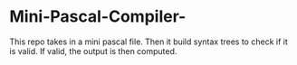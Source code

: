 # Mini-Pascal-Compiler-
This repo takes in a mini pascal file. Then it build syntax trees to check if it is valid. If valid, the output is then computed.
